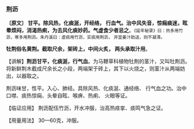 ### 荆沥

**〔原文〕 甘平。除风热，化痰涎，开经络， 行血气。治中风失音，惊痫痰迷，眩晕烦闷，消渴热痢，为去风化痰妙药。气虚食少者忌之**。<small>《延年秘录》曰：热多用竹沥，寒多用荆沥。朱丹溪曰：虚痰用竹沥，实痰用荆沥， 并宜姜汁助送，则不凝滞。</small>

**牡荆俗名黄荆。截取尺余，架砖上，中间火炙， 两头承取汁用**。

【讲解】**荆沥甘平，化痰涎，行气血**。为马鞭草科植物牡荆的茎汁，又叫牡荆沥。将新鲜荆木截成尺余长之小段，两端架于砖上，其下以火烧之，则茎汁从两端妨出，以器取之。

荆沥味甘，性平。入心、肺经。具除风热、化痰涎、通经络、 行气血之功。治中口噤、痰热惊痫、头晕自眩、喉痹、热痢、 火眼等证。

【临证应用】 荆沥配伍竹沥，开水冲服，治高热痉挛、痰鸣气急之证。

【用量用法】 30—60克，冲服。